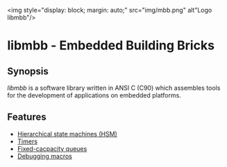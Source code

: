 <img style="display: block; margin: auto;" src="img/mbb.png" alt"Logo libmbb"/>

libmbb - Embedded Building Bricks
=================================

Synopsis
--------

*libmbb* is a software library written in ANSI C (C90) which assembles tools
for the development of applications on embedded platforms.

Features
--------

* [Hierarchical state machines (HSM)](docs/HSM.md)
* [Timers](docs/Timer.md)
* [Fixed-cacpacity queues](docs/Queue.md)
* [Debugging macros](docs/Debugging.md)
